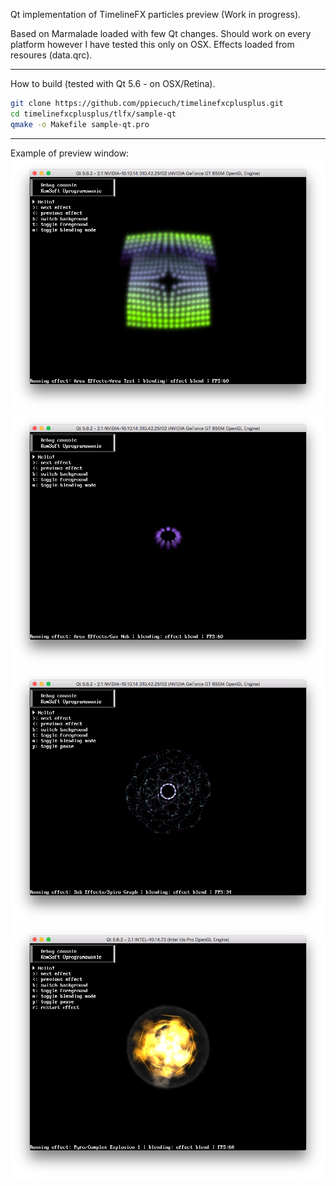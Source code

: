 Qt implementation of TimelineFX particles preview (Work in progress).

Based on Marmalade loaded with few Qt changes. Should work on every platform however I have tested this only on OSX.
Effects loaded from resoures (data.qrc).
***

How to build (tested with Qt 5.6 - on OSX/Retina).

```bash
git clone https://github.com/ppiecuch/timelinefxcplusplus.git
cd timelinefxcplusplus/tlfx/sample-qt
qmake -o Makefile sample-qt.pro
```

***

Example of preview window:
![Alt text](/tlfx/sample-qt/screens/screen1.png?raw=true "Effect 1")
![Alt text](/tlfx/sample-qt/screens/screen2.png?raw=true "Effect 2")
![Alt text](/tlfx/sample-qt/screens/screen3.png?raw=true "Effect 3")
![Alt text](/tlfx/sample-qt/screens/screen4.jpg?raw=true "Effect 4")

